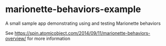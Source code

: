 marionette-behaviors-example
============================

A small sample app demonstrating using and testing Marionette behaviors

See https://spin.atomicobject.com/2014/09/11/marionette-behaviors-overview/ for more information
